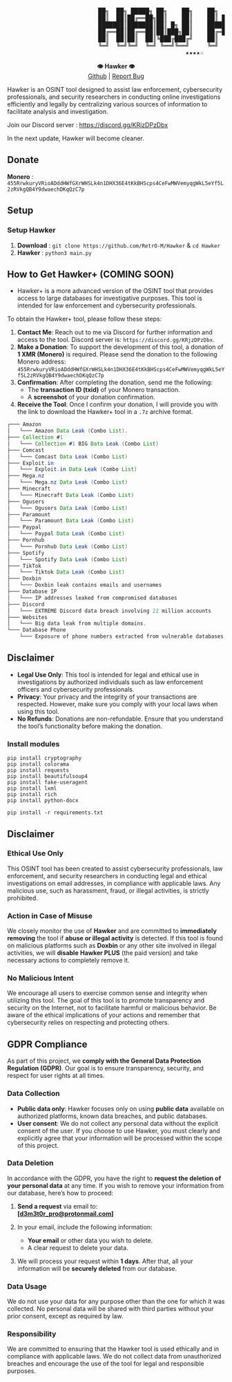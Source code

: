  <pre>
                         ██╗  ██╗ █████╗ ██╗    ██╗    ██╗  ██╗███████╗██████╗ 
                         ██║  ██║██╔══██╗██║    ██║    ██║ ██╔╝██╔════╝██╔══██╗
                         ███████║███████║██║ █╗ ██║    █████╔╝ █████╗  ██████╔╝
                         ██╔══██║██╔══██║██║███╗██║    ██╔═██╗ ██╔══╝  ██╔══██╗
                         ██║  ██║██║  ██║╚███╔███╔╝    ██║  ██╗███████╗██║  ██║
                         ╚═╝  ╚═╝╚═╝  ╚═╝ ╚══╝╚══╝     ╚═╝  ╚═╝╚══════╝╚═╝  ╚═╝
                                                 ★★★★☆
</pre>

<p align='center'>
  <b>👁 Hawker 👁</b><br>  
  <a href="https://github.com/RetrO-M">Github</a> |
  <a href="https://github.com/RetrO-M/Hawker/issues">Report Bug</a>
</p>


Hawker is an OSINT tool designed to assist law enforcement, cybersecurity professionals, and security researchers in conducting online investigations efficiently and legally by centralizing various sources of information to facilitate analysis and investigation.

Join our Discord server : https://discord.gg/KRjzDPzDbx

In the next update, Hawker will become cleaner.

## Donate
**Monero** : `455RrwkuryVRioADddHWfGXrWHSLk4n1DHX36E4tKkBHScps4CeFwMWVemyqgWkL5eYf5L2zRVkgQB4Y9dwaechDKqQzC7p`

## Setup

### Setup Hawker

1. **Download** : `git clone https://github.com/RetrO-M/Hawker` & `cd Hawker`
2. **Hawker** : `python3 main.py`

## How to Get Hawker+ (COMING SOON)

- Hawker+ is a more advanced version of the OSINT tool that provides access to large databases for investigative purposes. This tool is intended for law enforcement and cybersecurity professionals.

To obtain the Hawker+ tool, please follow these steps:

1. **Contact Me**: Reach out to me via Discord for further information and access to the tool.  Discord server is: `https://discord.gg/KRjzDPzDbx`.
2. **Make a Donation**: To support the development of this tool, a donation of **1 XMR (Monero)** is required. Please send the donation to the following Monero address: `455RrwkuryVRioADddHWfGXrWHSLk4n1DHX36E4tKkBHScps4CeFwMWVemyqgWkL5eYf5L2zRVkgQB4Y9dwaechDKqQzC7p`
3. **Confirmation**: After completing the donation, send me the following:
   - The **transaction ID (txid)** of your Monero transaction.
   - A **screenshot** of your donation confirmation.
4. **Receive the Tool**: Once I confirm your donation, I will provide you with the link to download the Hawker+ tool in a `.7z` archive format.

```java
┌─── Amazon
│   └─── Amazon Data Leak (Combo List).
├─── Collection #1
│   └─── Collection #1 BIG Data Leak (Combo List)
├─── Comcast
│   └─── Comcast Data Leak (Combo List)
├─── Exploit.in
│   └─── Exploit.in Data Leak (Combo List)
├─── Mega.nz
│   └─── Mega.nz Data Leak (Combo List)
├─── Minecraft
│   └─── Minecraft Data Leak (Combo List)
├─── Ogusers
│   └─── Ogusers Data Leak (Combo List)
├─── Paramount
│   └─── Paramount Data Leak (Combo List)
├─── Paypal
│   └─── Paypal Data Leak (Combo List)
├─── Pornhub
│   └─── Pornhub Data Leak (Combo List)
├─── Spotify
│   └─── Spotify Data Leak (Combo List)
├─── TikTok
│   └─── Tiktok Data Leak (Combo List)
├─── Doxbin
│   └─── Doxbin leak contains emails and usernames
├─── Database IP
│   └─── IP addresses leaked from compromised databases
├─── Discord
│   └─── EXTREME Discord data breach involving 22 million accounts
├─── Websites
│   └─── Big data leak from multiple domains.
└─── Database Phone
    └─── Exposure of phone numbers extracted from vulnerable databases
```

## Disclaimer

- **Legal Use Only**: This tool is intended for legal and ethical use in investigations by authorized individuals such as law enforcement officers and cybersecurity professionals.
- **Privacy**: Your privacy and the integrity of your transactions are respected. However, make sure you comply with your local laws when using this tool.
- **No Refunds**: Donations are non-refundable. Ensure that you understand the tool’s functionality before making the donation.


### Install modules

```csv
pip install cryptography
pip install colorama
pip install requests
pip install beautifulsoup4
pip install fake-useragent
pip install lxml
pip install rich
pip install python-docx
```

`pip install -r requirements.txt`

## Disclaimer

### Ethical Use Only

This OSINT tool has been created to assist cybersecurity professionals, law enforcement, and security researchers in conducting legal and ethical investigations on email addresses, in compliance with applicable laws. Any malicious use, such as harassment, fraud, or illegal activities, is strictly prohibited.

### **Action in Case of Misuse**
We closely monitor the use of **Hawker** and are committed to **immediately removing** the tool if **abuse or illegal activity** is detected. If this tool is found on malicious platforms such as **Doxbin** or any other site involved in illegal activities, we will **disable** **Hawker PLUS** (the paid version) and take necessary actions to completely remove it.


### No Malicious Intent

We encourage all users to exercise common sense and integrity when utilizing this tool. The goal of this tool is to promote transparency and security on the Internet, not to facilitate harmful or malicious behavior. Be aware of the ethical implications of your actions and remember that cybersecurity relies on respecting and protecting others.

## GDPR Compliance

As part of this project, we **comply with the General Data Protection Regulation (GDPR)**. Our goal is to ensure transparency, security, and respect for user rights at all times.

### Data Collection

- **Public data only**: Hawker focuses only on using **public data** available on authorized platforms, known data breaches, and public databases.
- **User consent**: We do not collect any personal data without the explicit consent of the user. If you choose to use Hawker, you must clearly and explicitly agree that your information will be processed within the scope of this project.

### Data Deletion

In accordance with the GDPR, you have the right to **request the deletion of your personal data** at any time. If you wish to remove your information from our database, here’s how to proceed:

1. **Send a request** via email to:  
   **[d3m3t0r_pro@protonmail.com]**  

2. In your email, include the following information:
   - **Your email** or other data you wish to delete.
   - A clear request to delete your data.

3. We will process your request within **1 days**. After that, all your information will be **securely deleted** from our database.

### Data Usage

We do not use your data for any purpose other than the one for which it was collected. No personal data will be shared with third parties without your prior consent, except as required by law.

### Responsibility

We are committed to ensuring that the Hawker tool is used ethically and in compliance with applicable laws. We do not collect data from unauthorized breaches and encourage the use of the tool for legal and responsible purposes.
